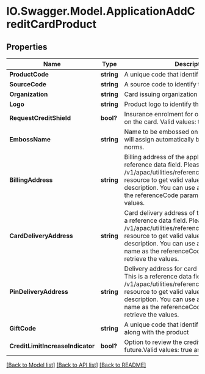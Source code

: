 # IO.Swagger.Model.ApplicationAddCreditCardProduct
## Properties

Name | Type | Description | Notes
------------ | ------------- | ------------- | -------------
**ProductCode** | **string** | A unique code that identifies the product. | 
**SourceCode** | **string** | A source code to identify the product | 
**Organization** | **string** | Card issuing organization name | 
**Logo** | **string** | Product logo to identify the product | 
**RequestCreditShield** | **bool?** | Insurance enrolment for outstanding balance on the card. Valid values: true and false | [optional] 
**EmbossName** | **string** | Name to be embossed on card.If blank, bank will assign automatically based on the market norms. | [optional] 
**BillingAddress** | **string** | Billing address of the applicant. This is a reference data field. Please use /v1/apac/utilities/referenceData/{addressType} resource to get valid value of this field with description. You can use addressType field as the referenceCode parameter to retrieve the values. | [optional] 
**CardDeliveryAddress** | **string** | Card delivery address of the applicant. This is a reference data field. Please use /v1/apac/utilities/referenceData/{addressType} resource to get valid value of this field with description. You can use addressType field name as the referenceCode parameter to retrieve the values. | [optional] 
**PinDeliveryAddress** | **string** | Delivery address  for card pin of the applicant. This is a reference data field. Please use /v1/apac/utilities/referenceData/{addressType} resource to get valid value of this field with description. You can use addressType field name as the referenceCode parameter to retrieve the values. | [optional] 
**GiftCode** | **string** | A  unique code that identifies the gift offered along with the product | [optional] 
**CreditLimitIncreaseIndicator** | **bool?** | Option  to review the credit limit in the future.Valid values: true and false | [optional] 

[[Back to Model list]](../README.md#documentation-for-models) [[Back to API list]](../README.md#documentation-for-api-endpoints) [[Back to README]](../README.md)

